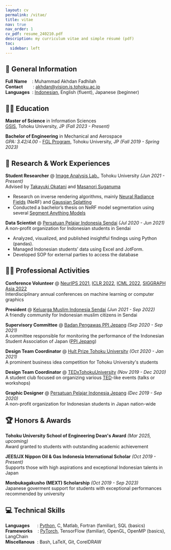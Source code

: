 ```yaml
---
layout: cv
permalink: /vitae/
title: vitae
nav: true
nav_order: 1
cv_pdf: resume_240210.pdf
description: my curriculum vitae and simple résumé (pdf)
toc:
  sidebar: left
---
```

<!-- This will be rendered if no _data/cv.yml or assets/data/resume.json  -->
<!-- Use header 2 for section titles -->

## 💬 General Information

**Full Name** &nbsp;&nbsp;&nbsp;: Muhammad Akhdan Fadhilah \
**Contact** &nbsp;&nbsp;&nbsp;&nbsp;&nbsp;&nbsp;&nbsp;: [akhdan@vision.is.tohoku.ac.jp](mailto:akhdan@vision.is.tohoku.ac.jp) \
**Languages** &nbsp;: <ins>Indonesian</ins>, English (fluent), Japanese (beginner)

<!-- ## 🔬 Research Areas

My research focuses on de veloping algorithms for machine learning, mainly focusing on the computational imaging or computer graphics area, including but not limited to NeRF or GAN. I am also interested in robotics or drones, with the goal of applying computer vision algorithms to infer the 3D physical world (shape, motion, color, light, etc.) in real-time. -->



## 👨‍🎓 Education

**Master of Science** in Information Sciences \
[GSIS](https://www.is.tohoku.ac.jp/en/), Tohoku University, JP *(Fall 2023 - Present)*

**Bachelor of Engineering** in Mechanical and Aerospace \
*GPA: 3.42/4.00* - [FGL Program](https://www.insc.tohoku.ac.jp/english/degree/undergraduate-english/), Tohoku University, JP *(Fall 2019 - Spring 2023)*



## 💼 Research & Work Experiences

**Student Researcher** @ [Image Analysis Lab.](http://www.vision.is.tohoku.ac.jp/us/home/), Tohoku University *(Jun 2021 - Present)* \
Advised by [Takayuki Okatani](https://scholar.google.com/citations?user=gn780jcAAAAJ&hl=en) and [Masanori Suganuma](https://sites.google.com/site/suganumamasanori/eng)
  - Research on inverse rendering algorithms, mainly [Neural Radiance Fields](https://www.matthewtancik.com/nerf) (NeRF) and [Gaussian Splatting](https://repo-sam.inria.fr/fungraph/3d-gaussian-splatting/)
  - Conducted a bachelor’s thesis on NeRF model segmentation using several [Segment Anything Models](https://segment-anything.com/)

**Data Scientist** @ [Persatuan Pelajar Indonesia Sendai](https://www.instagram.com/ppisendai/) *(Jul 2020 - Jun 2021)* \
A non-profit organization for Indonesian students in Sendai
  - Analyzed, visualized, and published insightful findings using Python (pandas).
  - Managed Indonesian students’ data using Excel and JotForm.
  - Developed SOP for external parties to access the database



<!-- ## 📚 Publications -->

<!-- See my publications on this [page]({d% link _pages/publications.md %}). -->



<!-- ## 👨🏼‍💻 Projects -->

<!-- See my projects on this [page]({d% link _pages/projects.md %}). -->



## 🤝🏼 Professional Activities

**Conference Volunteer** @ [NeurIPS 2021](https://nips.cc/Conferences/2021), [ICLR 2022](https://iclr.cc/Conferences/2022), [ICML 2022](https://icml.cc/Conferences/2022), [SIGGRAPH Asia 2022](https://sa2022.siggraph.org/en/index.html) \
Interdisciplinary annual conferences on machine learning or computer graphics

**President** @ [Keluarga Muslim Indonesia Sendai](https://www.instagram.com/kmisendai/) _(Jun 2021 - Sep 2022)_ <br>
A friendly community for Indonesian muslim citizens in Sendai
  <!-- - Managed executive board to oversee progress in essential parts of the community -->
  <!-- - Led organization of 25+ members to work towards goals that improve and promote community service, Islamic academics and activities -->

**Supervisory Committee** @ [Badan Pengawas PPI Jepang](https://www.facebook.com/bp.ppijepang/) _(Sep 2020 - Sep 2021)_ <br>
A committee responsible for monitoring the performance of the Indonesian Student Association of Japan ([PPI Jepang](https://ppijepang.org/))
  <!-- - Supervised all PPIJ branches in the Tohoku area -->
  <!-- - Monitored PPIJ's progress report to be presented in the 2021 PPIJ Congress -->

**Design Team Coordinator** @ [Hult Prize Tohoku University](https://www.facebook.com/hultprizetohoku/) _(Oct 2020 - Jan 2021)_ <br>
A prominent business idea competition for Tohoku University's students
  <!-- - Accountable for designing the event's poster using CorelDRAW -->
  <!-- - Helped the marketing team by creating visuals for website and social media posts -->

**Design Team Coordinator** @ [TEDxTohokuUniversity](https://www.facebook.com/tedxtohokuuniversity/) _(Nov 2019 - Dec 2020)_ <br>
A student club focused on organizing various [TED](https://www.ted.com/)-like events (talks or workshops)
  <!-- - Managed a group of 4 people to design the event's logo, poster, and pamphlet -->
  <!-- - Helped the community outreach team by creating visuals for website and social media posts -->
  <!-- - Created a promotional video and 8 individual speaker's introduction for the event -->

**Graphic Designer** @ [Persatuan Pelajar Indonesia Jepang](https://ppijepang.org/) _(Dec 2019 - Sep 2020)_ <br>
A non-profit organization for Indonesian students in Japan nation-wide
  <!-- - Designed the layout and visuals for magazines published in [1](https://issuu.com/ppijepang/docs/majalah_interaksi_winter_2020_edition), [2](https://issuu.com/ppijepang/docs/interaksi_spring2020__1_), and [3](https://issuu.com/ppijepang/docs/majalah_interaksi_summer_2020) -->
  <!-- - Helped social media team by creating visuals for PPIJ's social media posts -->



## 🏆 Honors & Awards

**Tohoku University School of Engineering Dean's Award** _(Mar 2025, upcoming)_ <br>
Award granted to students with outstanding academic achievement

**JEES/JX Nippon Oil & Gas Indonesia International Scholar** _(Oct 2019 - Present)_ <br>
Supports those with high aspirations and exceptional Indonesian talents in Japan

**Monbukagakusho (MEXT) Scholarship** _(Oct 2019 - Sep 2023)_ <br>
Japanese goverment support for students with exceptional performances recommended by university



<!-- ## 📄 Certifications
- [**Data Scientist with Python**](https://app.datacamp.com/learn/career-tracks/data-scientist-with-python) - DataCamp - Feb 2022
- [**Deep Learning for NLP**](https://www.datacamp.com/statement-of-accomplishment/track/c804c12407481c127279c1d17d510cf9221fe26c) - DataCamp - Jan 2022
- [**Deep Learning**](https://www.datacamp.com/statement-of-accomplishment/track/f734cddb29e693ed5d2fac65c02c81f3d8a7a274) - DataCamp - Dec 2021
- [**Machine Learning Scientist**](https://www.datacamp.com/statement-of-accomplishment/track/66a54451c14c23518064f9cd8b8ff631c0a73c80) - DataCamp - Dec 2021
- [**Python Programmer**](https://www.datacamp.com/statement-of-accomplishment/track/ef0e16cff94ada587c474dd7bd8b23be526309fe) - DataCamp - Dec 2021 -->



## 💻 Technical Skills

**Languages** &nbsp;&nbsp;&nbsp;&nbsp; : <ins>Python</ins>, C, Matlab, Fortran (familiar), SQL (basics) \
**Frameworks** &nbsp;&nbsp; : <ins>PyTorch</ins>, TensorFlow (familiar), OpenGL, OpenMP (basics), LangChain \
**Miscellanous** &nbsp;: Bash, LaTeX, Git, CorelDRAW